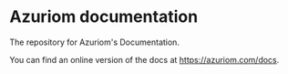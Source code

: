 # Azuriom documentation

The repository for Azuriom's Documentation.

You can find an online version of the docs at https://azuriom.com/docs.
